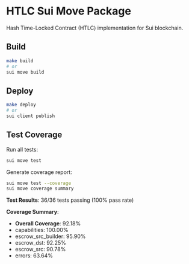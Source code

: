 # HTLC Sui Move Package

Hash Time-Locked Contract (HTLC) implementation for Sui blockchain.

## Build

```bash
make build
# or
sui move build
```

## Deploy

```bash
make deploy
# or
sui client publish
```

## Test Coverage

Run all tests:
```bash
sui move test
```

Generate coverage report:
```bash
sui move test --coverage
sui move coverage summary
```

**Test Results**: 36/36 tests passing (100% pass rate)

**Coverage Summary**:
- **Overall Coverage**: 92.18%
- capabilities: 100.00%
- escrow_src_builder: 95.90%
- escrow_dst: 92.25%
- escrow_src: 90.78%
- errors: 63.64%